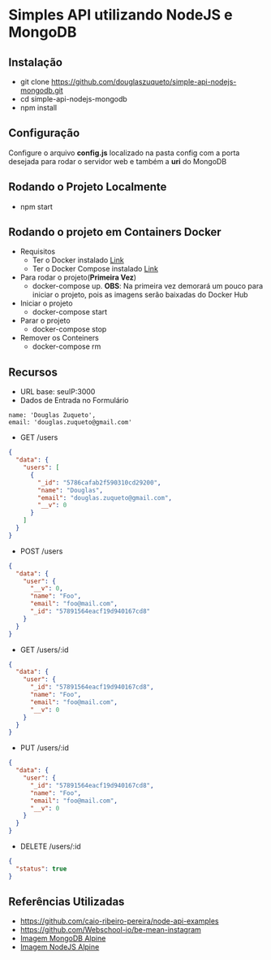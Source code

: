# Simples API utilizando NodeJS e MongoDB

## Instalação

* git clone https://github.com/douglaszuqueto/simple-api-nodejs-mongodb.git
* cd simple-api-nodejs-mongodb
* npm install

## Configuração

Configure o arquivo **config.js** localizado na pasta config com a porta desejada para rodar o servidor web e também a **uri** do MongoDB

## Rodando o Projeto Localmente

* npm start

## Rodando o projeto em Containers Docker
* Requisitos
    * Ter o Docker instalado [Link](https://docs.docker.com/engine/installation/)
    * Ter o Docker Compose instalado [Link](https://docs.docker.com/compose/install/)
* Para rodar o projeto(**Primeira Vez**)
    * docker-compose up. **OBS**: Na primeira vez demorará um pouco para iniciar o projeto, pois as imagens serão baixadas do Docker Hub
* Iniciar o projeto
    * docker-compose start
* Parar o projeto
    * docker-compose stop
* Remover os Conteiners
    * docker-compose rm

## Recursos
* URL base: seuIP:3000
* Dados de Entrada no Formulário
```
name: 'Douglas Zuqueto',
email: 'douglas.zuqueto@gmail.com'
```

 * GET /users
 
 ```json
 {
   "data": {
     "users": [
       {
         "_id": "5786cafab2f590310cd29200",
         "name": "Douglas",
         "email": "douglas.zuqueto@gmail.com",
         "__v": 0
       }
     ]
   }
 }
 ```
 * POST /users

 ```json
 {
   "data": {
     "user": {
       "__v": 0,
       "name": "Foo",
       "email": "foo@mail.com",
       "_id": "57891564eacf19d940167cd8"
     }
   }
 }
 ```
 * GET /users/:id

 ```json
 {
   "data": {
     "user": {
       "_id": "57891564eacf19d940167cd8",
       "name": "Foo",
       "email": "foo@mail.com",
       "__v": 0
     }
   }
 }
 ```
 * PUT /users/:id

 ```json
 {
   "data": {
     "user": {
       "_id": "57891564eacf19d940167cd8",
       "name": "Foo",
       "email": "foo@mail.com",
       "__v": 0
     }
   }
 }
 ```
 * DELETE /users/:id
 
 ```json
 {
   "status": true
 }
 ```

## Referências Utilizadas

 * https://github.com/caio-ribeiro-pereira/node-api-examples
 * https://github.com/Webschool-io/be-mean-instagram
 * [Imagem MongoDB Alpine](https://hub.docker.com/r/mvertes/alpine-mongo/)
 * [Imagem NodeJS Alpine](https://hub.docker.com/r/mhart/alpine-node/)
